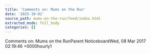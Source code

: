 ```yaml
---
title: 'Comments on: Mums on the Run'
date: '2025-10-01'
source_path: mums-on-the-run/feed/index.html
extracted_mode: full_body
categories: []
---
```

Comments on: Mums on the RunParent NoticeboardWed, 08 Mar 2017 02:19:46 +0000hourly1
